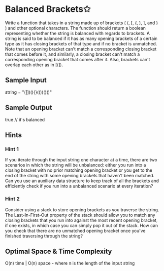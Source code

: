 # Balanced Brackets✩
Write a function that takes in a string made up of brackets ( (, [, {, ), ], and } ) and other optional characters. The function should return a boolean representing whether the string is balanced with regards to brackets.
A string is said to be balanced if it has as many opening brackets of a certain type as it has closing brackets of that type and if no bracket is unmatched. Note that an opening bracket can't match a corresponding closing bracket that comes before it, and similarly, a closing bracket can't match a corresponding opening bracket that comes after it. Also, brackets can't overlap each other as in [(]).
## Sample Input
string = "([])(){}(())()()"
## Sample Output
true
// it's balanced
## Hints
### Hint 1
If you iterate through the input string one character at a time, there are two scenarios in which the string will be unbalanced: either you run into a closing bracket with no prior matching opening bracket or you get to the end of the string with some opening brackets that haven't been matched. Can you use an auxiliary data structure to keep track of all the brackets and efficiently check if you run into a unbalanced scenario at every iteration?
### Hint 2
Consider using a stack to store opening brackets as you traverse the string. The Last-In-First-Out property of the stack should allow you to match any closing brackets that you run into against the most recent opening bracket, if one exists, in which case you can simply pop it out of the stack. How can you check that there are no unmatched opening bracket once you've finished traversing through the string?
## Optimal Space & Time Complexity
O(n) time | O(n) space - where n is the length of the input string